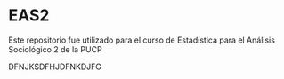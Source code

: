 # EAS2
Este repositorio fue utilizado para el curso de Estadística para el Análisis Sociológico 2 de la PUCP

DFNJKSDFHJDFNKDJFG
